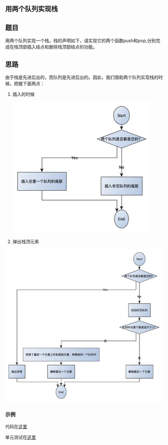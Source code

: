 ## 用两个队列实现栈

## 题目

用两个队列实现一个栈。栈的声明如下，请实现它的两个函数push和pop,分别完成在栈顶部插入结点和删除栈顶部结点的功能。

## 思路

由于栈是先进后出的，而队列是先进后出的。因此，我们借助两个队列实现栈的时候，把握下面两点：

1. 插入的时候

   ![push](./push.jpg)

2. 弹出栈顶元素
  

  
![pop](./pop.jpg)
  


### 示例

代码在[这里](./StackByQueue.java)

单元测试在[这里](../../../test/java/question_7_1/StackByQueueTest.java)

   ```

   

   ```
